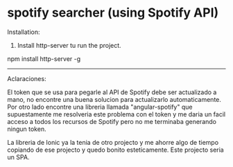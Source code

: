 # spotify searcher (using Spotify API)

Installation:

1. Install http-server tu run the project.

npm install http-server -g

***************************************************

Aclaraciones:

El token que se usa para pegarle al API de Spotify debe ser actualizado a mano, no encontre una buena solucion para actualizarlo automaticamente.
Por otro lado encontre una libreria llamada "angular-spotify" que supuestamente me resolveria este problema con el token y me daria un facil
acceso a todos los recursos de Spotify pero no me terminaba generando ningun token.

La libreria de Ionic ya la tenia de otro projecto y me ahorre algo de tiempo copiando de ese projecto y quedo bonito esteticamente.
Este projecto seria un SPA.

